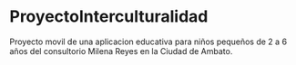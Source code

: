 # ProyectoInterculturalidad
Proyecto movil de una aplicacion educativa para niños pequeños de  2 a 6 años del consultorio Milena Reyes en la Ciudad de Ambato.
